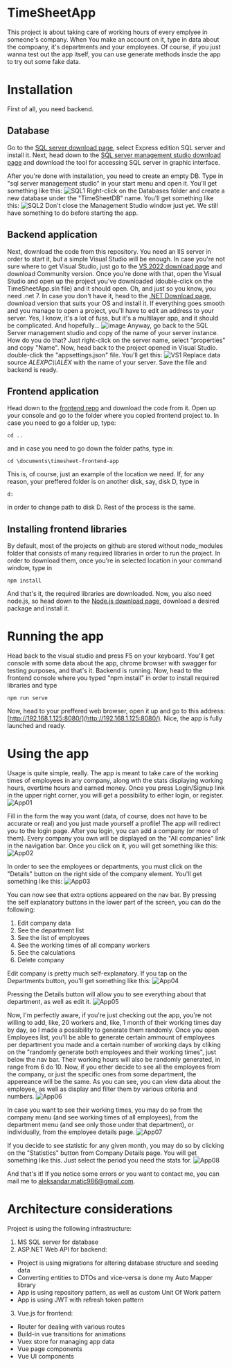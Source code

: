# TimeSheetApp
This project is about taking care of working hours of every emplyee in someone's company. When You make an account on it, type in data about the compoany, it's departments and your employees. Of course, if you just wanna test out the app itself, you can use generate methods insde the app to try out some fake data.

# Installation
First of all, you need backend. 

## Database
Go to the [SQL server download page](https://www.microsoft.com/en-us/sql-server/sql-server-downloads), select Express edition SQL server and install it. Next, head down to the [SQL server management studio download page](https://learn.microsoft.com/en-us/sql/ssms/download-sql-server-management-studio-ssms?view=sql-server-ver16) and download the tool for accessing SQL server in graphic interface.

After you're done with installation, you need to create an empty DB. Type in "sql server management studio" in your start menu and open it. You'll get something like this:
![SQL1](https://github.com/aleksbn/time-sheet-backend-asp.net/assets/44110941/69b955da-b274-47fa-90ac-c006ffd285d0)
Right-click on the Databases folder and create a new database under the "TimeSheetDB" name. You'll get something like this:
![SQL2](https://github.com/aleksbn/time-sheet-backend-asp.net/assets/44110941/35e86aa0-9663-4794-a75f-0163357ba667)
Don't close the Management Studio window just yet. We still have something to do before starting the app.

## Backend application
Next, download the code from this repository. You need an IIS server in order to start it, but a simple Visual Studio will be enough. In case you're not sure where to get Visual Studio, just go to the [VS 2022 download page](https://visualstudio.microsoft.com/downloads/) and download Community version. Once you're done with that, open the Visual Studio and open up the project you've downloaded (double-click on the TimeSheetApp.sln file) and it should open. Oh, and just so you know, you need .net 7. In case you don't have it, head to the [.NET Download page](https://dotnet.microsoft.com/en-us/download/dotnet/7.0), download version that suits your OS and install it.
If everything goes smooth and you manage to open a project, you'll have to edit an address to your server. Yes, I know, it's a lot of fuss, but it's a multilayer app, and it should be complicated. And hopefully...
![image](https://github.com/aleksbn/time-sheet-backend-asp.net/assets/44110941/aca85fb6-19a5-4802-8d00-d3267b1fdab3)
Anyway, go back to the SQL Server management studio and copy of the name of your server instance. How do you do that? Just right-click on the server name, select "properties" and copy "Name". Now, head back to the project opened in Visual Studio. double-click the "appsettings.json" file. You'll get this:
![VS1](https://github.com/aleksbn/time-sheet-backend-asp.net/assets/44110941/c0181c03-5717-4e85-8d8a-5a0fe27f869d)
Replace data source *ALEXPC\\\ALEX* with the name of your server. Save the file and backend is ready.

## Frontend application
Head down to the [frontend repo](https://github.com/aleksbn/time-sheet-frontend-vue.js) and download the code from it.
Open up your console and go to the folder where you copied frontend project to. In case you need to go a folder up, type:
```
cd ..
```
and in case you need to go down the folder paths, type in:
```
cd \documents\timesheet-frontend-app
```
This is, of course, just an example of the location we need. If, for any reason, your preffered folder is on another disk, say, disk D, type in
```
d:
```
in order to change path to disk D. Rest of the process is the same.

## Installing frontend libraries
By default, most of the projects on github are stored without node_modules folder that consists of many required libraries in order to run the project. In order to download them, once you're in selected location in your command window, type in
```
npm install
```
And that's it, the required libraries are downloaded.
Now, you also need node.js, so head down to the [Node.js download page](https://nodejs.org/en/download), download a desired package and install it.

# Running the app
Head back to the visual studio and press F5 on your keyboard. You'll get console with some data about the app, chrome browser with swagger for testing purposes, and that's it. Backend is running. Now, head to the frontend console where you typed "npm install" in order to install required libraries and type
```
npm run serve
```
Now, head to your preffered web browser, open it up and go to this address: [http://192.168.1.125:8080/](http://192.168.1.125:8080/). Nice, the app is fully launched and ready.

# Using the app
Usage is quite simple, really. The app is meant to take care of the working times of employees in any company, along wth the stats displaying working hours, overtime hours and earned money. Once you press Login/Signup link in the upper right corner, you will get a possibility to either login, or register.
![App01](https://github.com/aleksbn/time-sheet-backend-asp.net/assets/44110941/e4b084bb-44c8-49b5-86c3-b7a0edf76ff8)

Fill in the form the way you want (data, of course, does not have to be accurate or real) and you just made yourself a profile! The app will redirect you to the login page. After you login, you can add a company (or more of them). Every company you own will be displayed on the "All companies" link in the navigation bar. Once you click on it, you will get something like this:
![App02](https://github.com/aleksbn/time-sheet-backend-asp.net/assets/44110941/290dc3ad-c36d-4f9b-a6c2-1928f3c01078)

In order to see the employees or departments, you must click on the "Details" button on the right side of the company element. You'll get something like this:
![App03](https://github.com/aleksbn/time-sheet-backend-asp.net/assets/44110941/431dff71-934c-4b88-b8b4-eecac959c594)

You can now see that extra options appeared on the nav bar. By pressing the self explanatory buttons in the lower part of the screen, you can do the following:
1. Edit company data
2. See the department list
3. See the list of employees
4. See the working times of all company workers
5. See the calculations
6. Delete company

Edit company is pretty much self-explanatory. If you tap on the Departments button, you'll get something like this:
![App04](https://github.com/aleksbn/time-sheet-backend-asp.net/assets/44110941/f21e3024-b4a4-44aa-ab67-000bddc0974a)

Pressing the Details button will allow you to see everything about that department, as well as edit it.
![App05](https://github.com/aleksbn/time-sheet-backend-asp.net/assets/44110941/e79be0b4-cd01-4f60-9139-30e9078cab1e)

Now, I'm perfectly aware, if you're just checking out the app, you're not willing to add, like, 20 workers and, like, 1 month of their working times day by day, so I made a possibility to generate them randomly. Once you open Employees list, you'll be able to generate certain ammount of employees per department you made and a certain number of working days by cliking on the "randomly generate both employees and their working times", just below the nav bar. Their working hours will also be randomly generated, in range from 6 do 10. Now, if you ether decide to see all the employees from the company, or just the specific ones from some department, the appereance will be the same. As you can see, you can view data about the employee, as well as display and filter them by various criteria and numbers.
![App06](https://github.com/aleksbn/time-sheet-backend-asp.net/assets/44110941/2089cfb9-a084-4eca-bd9f-8b8eac03cc01)

In case you want to see their working times, you may do so from the company menu (and see working times of all employees), from the department menu (and see only those under that department), or individually, from the employee details page.
![App07](https://github.com/aleksbn/time-sheet-backend-asp.net/assets/44110941/c95ff2bb-5fda-4e27-9b73-7a0dc0de9892)

If you decide to see statistic for any given month, you may do so by clicking on the "Statistics" button from Company Details page. You will get something like this. Just select the period you need the stats for.
![App08](https://github.com/aleksbn/time-sheet-backend-asp.net/assets/44110941/bb867e34-2ffd-41b3-b15c-06b988665b31)

And that's it! If you notice some errors or you want to contact me, you can mail me to [aleksandar.matic986@gmail.com](mailto:aleksandar.matic986@gmail.com).

# Architecture considerations
Project is using the following infrastructure:
1. MS SQL server for database
2. ASP.NET Web API for backend:
- Project is using migrations for altering database structure and seeding data
- Converting entities to DTOs and vice-versa is done my Auto Mapper library
- App is using repository pattern, as well as custom Unit Of Work pattern
- App is using JWT with refresh token pattern
3. Vue.js for frontend:
- Router for dealing with various routes
- Build-in vue transitions for animations
- Vuex store for managing app data
- Vue page components
- Vue UI components
